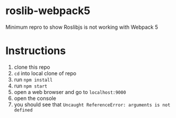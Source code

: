 # roslib-webpack5
Minimum repro to show Roslibjs is not working with Webpack 5

# Instructions

1. clone this repo
1. `cd` into local clone of repo
1. run `npm install`
1. run `npm start`
1. open a web browser and go to `localhost:9000`
1. open the console
1. you should see that `Uncaught ReferenceError: arguments is not defined`
